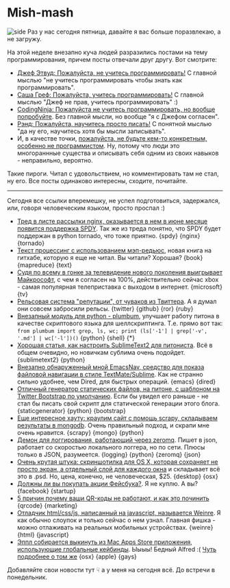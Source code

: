 # Mish-mash
![side](http://cache.gawkerassets.com/assets/images/17/2011/09/medium_1700-coding.jpg)
Раз у нас сегодня пятница, давайте я вас больше поразвлекаю, а не загружу.

На этой неделе внезапно куча людей разразились постами на тему программирования, причем посты отвечали друг другу. Вот смотрите:

* [Джеф Этвуд: Пожалуйста, не учитесь программировать!](http://www.codinghorror.com/blog/2012/05/please-dont-learn-to-code.html)  C главной мыслью "не учитесь программировать чтобы знать как программировать".
* [Саша Греф: Пожалуйста, учитесь программировать!](http://sachagreif.com/please-learn-to-code/) С главной мыслью "Джеф не прав, учитесь программировать" :)
* [CodingNinja: Пожалуйста не учитесь программировать, но вообще попробуйте](http://www.codingninja.co.uk/please-dont-learn-to-code-but-give-it-a-try/). Без главной мысли, но вообще "я с Джефом согласен".
* [Рэнд: Пожалуйста, научитесь просто писать!](http://www.randsinrepose.com/archives/2012/05/16/please_learn_to_write.html) С понятной мыслью "да ну его, научитесь хотя бы мысли записывать".
* И, в качестве точки, [пожалуйста, не будьте кем-то конкретным, особенно не программистом](http://learncodethehardway.org/blog/MAY_15_2012.html). Ну, потому что люди это многораннные существа и описывать себя одним из своих навыков - неправильно, вероятно.

Такие пироги. Читал с удовольствием, но комментировать там не стал, ну его. Все посты одинаково интересны, сходите, почитайте.

-----

Сегодня все ссылки вперемешку, не успел подготовиться, задержался, или, говоря человеческим языком, просто проспал :)


* [Тред в листе рассылки nginx, оказывается в нем в июне месяце появится поддержка SPDY](http://forum.nginx.org/read.php?29,226562). Так же из треда понятно, что SPDY будет поддержан в python tornado, что тоже приятно. {spdy} {nginx} {tornado}
* [Текст процессинг с использованием мэп-редьюс](http://lintool.github.com/MapReduceAlgorithms/index.html), новая книга на гитхабе, которую я еще не читал. Вы читали? Хорошая? {book} {mapreduce} {text}
* [Судя по всему в гонке за телевидение нового поколения выигрывает Майкрософт](http://bits.blogs.nytimes.com/2012/05/16/in-tv-race-microsoft-has-lead-forrester-says/), с чем я согласен на 100%, действительно сейчас xbox - самая популярная телеприставка с выходом в интернет. {microsoft} {tv}
* [Рельсовая система "репутации", от чуваков из Твиттера](https://github.com/twitter/activerecord-reputation-system). А я думал они совсем забросили рельсы. {twitter} {github} {ror} {ruby}
* [Внезапный модуль для python - plumbum](http://plumbum.readthedocs.org/en/latest/), улучшает работу питона в качестве скриптового языка для шеллскриптинга. Т.е. прямо вот так: `from plumbum import grep, ls, wc; print (ls['-1'] | grep['-v', '.md'] | wc['-l'])()` {python} {shell} {*}
* [Хорошая статья, как настроить SublimeText2 для питониста](http://opensourcehacker.com/2012/05/11/sublime-text-2-tips-for-python-and-web-developers/). Всё в общем очевидно, но новичкам сублима очень подойдет. {sublimetext2} {python}
* [Внезапно обнаруженный мной EmacsNav, средство для показа файловой навигации в стиле TextMate/Sublime](http://code.google.com/p/emacs-nav/). Как не странно сильно удобнее, чем Dired, для быстрых операций. {emacs} {dired}
* [Отличный генератор статических файлов, на питоне, с шаблоном на  Twitter Bootstrap по умолчанию](http://nikola.ralsina.com.ar/handbook.html). Если бы увидел его раньше - не стал бы писать свой скрипт для статической генерации этого блога.  {staticgenerator} {python} {bootstrap}
* [Еще интересное хауту: краулим сайт с помощь scrapy, складываем результаты в mongodb](http://isbullsh.it/2012/04/Web-crawling-with-scrapy/). Очень правильный подход, и скрапи мне очень нравится. {scrapy} {mongo} {python}
* [Демон для логгирования, работающий через zeromq](http://amon.cx/blog/json-logging-zeromq/). Пишет в json, работает со скоростью локального логгера, но по сети. Плюсы только в JSON, разумеется. {logging} {python} {zeromq} {json}
* [Очень крутая штука: скриншотилка для OS X, которая сохраняет не просто экран, а отдельный слой для каждого окна](http://layersapp.com/) и складывает всё это в .psd. Но, цена, конечно, не человеческая, $25. {desktop} {osx}
* [Должны ли вы покупать акции Фейсбука?](http://www.buzzfeed.com/jonah/should-you-buy-facebook-stock). Я не куплю. А вы? {facebook} {startup}
* [5 причин почему ваши QR-коды не работают, и как это починить](http://mashable.com/2012/05/17/reasons-qr-codes-are-broken/) {qrcode} {marketing}
* [Отладчик html/css/js, написанный на javascript, называется Weinre](http://blog.joelambert.co.uk/2012/05/17/installing-weinre-on-mac-os-x/). Я как обычно слоупок и только сейчас о нем узнал. Главная фишка - можно отлаживать на реальных мобильных устройствах. {weinre} {html} {javascript}
* [Эппл собирается выкинуть из Mac Apps Store приложения, использующие глобальные кейбинды](http://www.macworld.com/article/1166857/apps_using_global_hotkeys_will_remain_welcome_in_the_mac_app_store.html). Ыыыы! Бедный Alfred :( [Чуть подробнее о том же](http://www.macstories.net/news/apple-to-reject-mac-apps-with-hotkey-functionality-starting-june-1/) {osx} {apple} {gays}

Добавляйте свои новости тут ☟ а у меня на сегодня всё. До встречи в понедельник.
